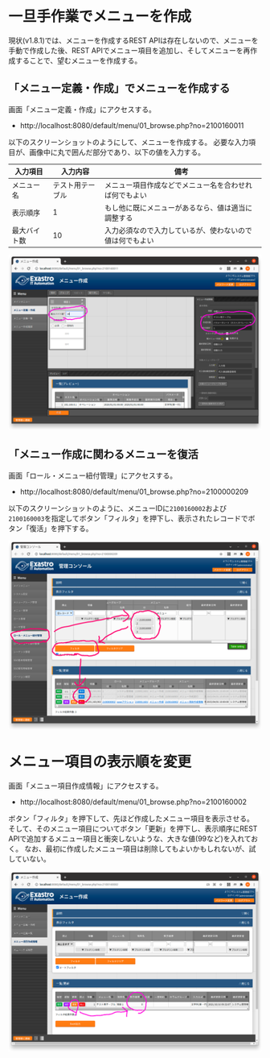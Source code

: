 # 一旦手作業でメニューを作成

現状(v1.8.1)では、メニューを作成するREST APIは存在しないので、メニューを手動で作成した後、REST APIでメニュー項目を追加し、そしてメニューを再作成することで、望むメニューを作成する。


## 「メニュー定義・作成」でメニューを作成する

画面「メニュー定義・作成」にアクセスする。

  * http://localhost:8080/default/menu/01_browse.php?no=2100160011

以下のスクリーンショットのようにして、メニューを作成する。
必要な入力項目が、画像中に丸で囲んだ部分であり、以下の値を入力する。

| 入力項目     | 入力内容         | 備考                                                     |
| ------------ | ---------------- | -------------------------------------------------------- |
| メニュー名   | テスト用テーブル | メニュー項目作成などでメニュー名を合わせれば何でもよい   |
| 表示順序     |                1 | もし他に既にメニューがあるなら、値は適当に調整する       |
| 最大バイト数 |               10 | 入力必須なので入力しているが、使わないので値は何でもよい |


![メニューの作成](メニューの作成.png)


## 「メニュー作成に関わるメニューを復活

画面「ロール・メニュー紐付管理」にアクセスする。

  * http://localhost:8080/default/menu/01_browse.php?no=2100000209

以下のスクリーンショットのように、メニューIDに`2100160002`および`2100160003`を指定してボタン「フィルタ」を押下し、表示されたレコードでボタン「復活」を押下する。

![メニュー作成に関わるメニューを復活](メニュー作成に関わるメニューを復活.png)

# メニュー項目の表示順を変更

画面「メニュー項目作成情報」にアクセスする。

  * http://localhost:8080/default/menu/01_browse.php?no=2100160002

ボタン「フィルタ」を押下して、先ほど作成したメニュー項目を表示させる。
そして、そのメニュー項目についてボタン「更新」を押下し、表示順序にREST APIで追加するメニュー項目と衝突しないような、大きな値(99など)を入れておく。
なお、最初に作成したメニュー項目は削除してもよいかもしれないが、試していない。

![メニュー項目の表示順序を変更](メニュー項目の表示順序を変更.png)
